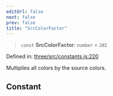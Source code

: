 ```yaml
---
editUrl: false
next: false
prev: false
title: "SrcColorFactor"
---
```


> `const` **SrcColorFactor**: `number` = `202`

Defined in: [three/src/constants.js:220](https://github.com/DefinitelyMaybe/three-i18n/blob/fa57b79433d1c349ffb23a78727299c8d4190136/three/src/constants.js#L220)

Multiplies all colors by the source colors.

## Constant
